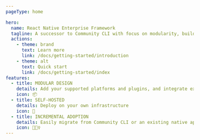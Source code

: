 ```yaml
---
pageType: home

hero:
  name: React Native Enterprise Framework
  tagline: A successor to Community CLI with focus on modularity, build reuse and incremental adoption
  actions:
    - theme: brand
      text: Learn more
      link: /docs/getting-started/introduction
    - theme: alt
      text: Quick start
      link: /docs/getting-started/index
features:
  - title: MODULAR DESIGN
    details: Add your supported platforms and plugins, and integrate existing tools
    icon: 📦
  - title: SELF-HOSTED
    details: Deploy on your own infrastructure
    icon: 🥞
  - title: INCREMENTAL ADOPTION
    details: Easily migrate from Community CLI or an existing native app
    icon: 🏃🏻‍♀️
---
```

